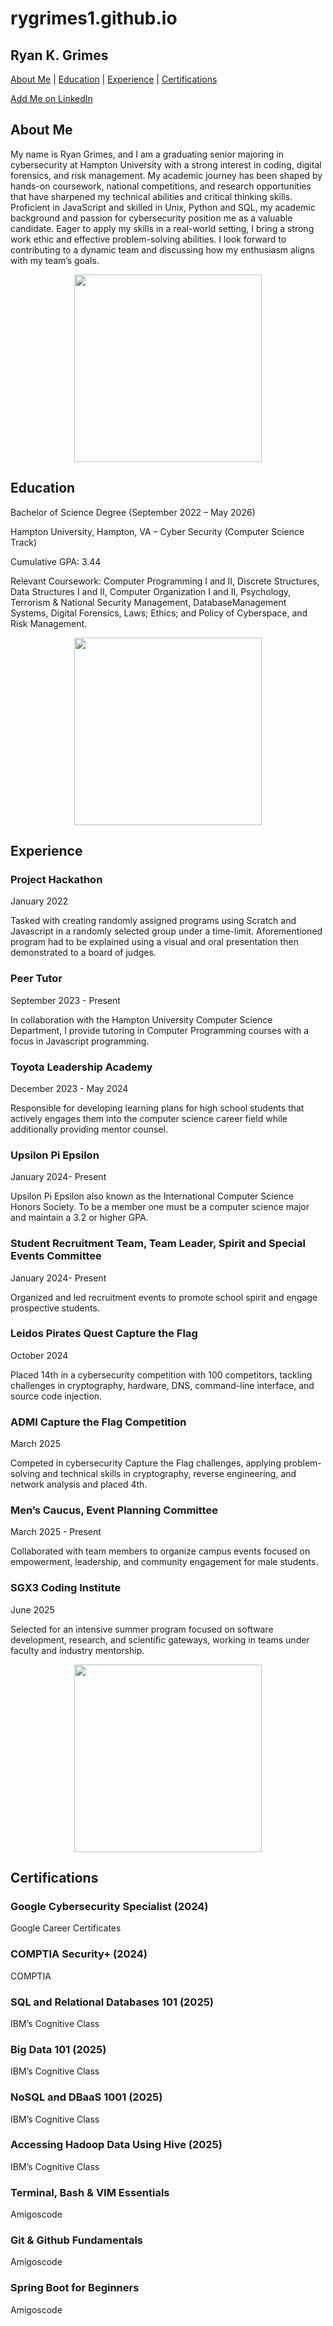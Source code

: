 # rygrimes1.github.io
<section>
  <h1>Ryan K. Grimes</h1>
  <p>
    <a href="#about">About Me</a>
    | <a href="#education">Education</a>
    | <a href="#experience">Experience</a>
    | <a href="#certifications">Certifications</a>
  </p>
</section>
<a href="https://www.linkedin.com/in/iamryang/">Add Me on LinkedIn</a>

<section id="about">
<h2>About Me</h2>
<p>
  My name is Ryan Grimes, and I am a
graduating senior majoring in cybersecurity at
Hampton University with a strong interest in coding,
digital forensics, and risk management. My
academic journey has been shaped by hands-on
coursework, national competitions, and research
opportunities that have sharpened my technical
abilities and critical thinking skills. Proficient in JavaScript and skilled in Unix, Python and SQL, my academic background and passion for cybersecurity position me as a
valuable candidate. Eager to apply my skills in a real-world setting, I bring a strong work ethic and effective problem-solving
abilities. I look forward to contributing to a dynamic team and discussing how my enthusiasm aligns with my team’s goals.
</p>

<p align="center">
<img src="headshot.jpg" height="300px">
</p>

<section id="education">
<h2>Education</h2>
<p>
  Bachelor of Science Degree (September 2022 – May 2026)  
</p>
<p>
  Hampton University, Hampton, VA – Cyber Security (Computer Science Track)  
<p>
   Cumulative GPA: 3.44  
</p>
<p>
  Relevant Coursework:  
  Computer Programming I and II, Discrete Structures, Data Structures I and II, Computer Organization I and II, Psychology, Terrorism & National Security Management, DatabaseManagement Systems, Digital Forensics, Laws; Ethics; and Policy of Cyberspace, and Risk Management.
  
</p>

<p align="center">
<img src="srt.JPG" width="300px">
</p>

<section id="experience">
  <h2>Experience</h2>
    
  <h3>Project Hackathon</h3>
  <p>January 2022</p>
  <p>Tasked with creating randomly assigned programs using Scratch and Javascript in a randomly selected group under a
  time-limit. Aforementioned program had to be explained using a visual and oral presentation then demonstrated to a board of
  judges. </p>
  
  <h3>Peer Tutor</h3>
  <p>September 2023 - Present</p>
  <p>In collaboration with the Hampton University Computer Science Department, I provide tutoring in Computer
  Programming courses with a focus in Javascript programming. </p>
  
  <h3>Toyota Leadership Academy</h3>
  <p>December 2023 - May 2024</p>
  <p>Responsible for developing learning plans for high school students that actively engages them into the computer
  science career field while additionally providing mentor counsel.</p>
  
  <h3>Upsilon Pi Epsilon</h3>
  <p>January 2024- Present</p>
  <p>Upsilon Pi Epsilon also known as the International Computer Science Honors Society. To be a member one must be a
  computer science major and maintain a 3.2 or higher GPA.</p>
  
  <h3>Student Recruitment Team, Team Leader, Spirit and Special Events Committee</h3>
  <p>January 2024- Present</p>
  <p>Organized and led recruitment events to promote school spirit and engage prospective students.</p>
  
  <h3>Leidos Pirates Quest Capture the Flag</h3>
  <p>October 2024</p>
  <p>Placed 14th in a cybersecurity competition with 100 competitors, tackling challenges in cryptography, hardware, DNS,
  command-line interface, and source code injection.</p>
  
  <h3>ADMI Capture the Flag Competition</h3>
  <p>March 2025</p>
  <p>Competed in cybersecurity Capture the Flag challenges, applying problem-solving and technical skills in cryptography,
  reverse engineering, and network analysis and placed 4th.</p>
  
  <h3>Men’s Caucus, Event Planning Committee</h3>
  <p>March 2025 - Present</p>
  <p>Collaborated with team members to organize campus events focused on empowerment, leadership, and community
  engagement for male students.</p>
  
  <h3>SGX3 Coding Institute</h3>
  <p>June 2025</p>
  <p>Selected for an intensive summer program focused on software development, research, and scientific gateways,
  working in teams under faculty and industry mentorship.</p>

<p align="center">
<img src="upe.jpg" height="300px">
</p>

<section id="certifications">
  <h2>Certifications</h2>
    
  <h3>Google Cybersecurity Specialist (2024)</h3>
  <p>Google Career Certificates</p>
  
  <h3>COMPTIA Security+ (2024)</h3>
  <p>COMPTIA</p>
  
  <h3>SQL and Relational Databases 101 (2025)</h3>
  <p>IBM’s Cognitive Class</p>
  
  <h3>Big Data 101 (2025)</h3>
  <p>IBM’s Cognitive Class</p>
  
  <h3>NoSQL and DBaaS 1001 (2025)</h3>
  <p>IBM’s Cognitive Class</p>
  
  <h3>Accessing Hadoop Data Using Hive (2025)</h3>
  <p>IBM’s Cognitive Class</p>
  
  <h3>Terminal, Bash & VIM Essentials</h3>
  <p>Amigoscode</p>
  
  <h3>Git & Github Fundamentals</h3>
  <p>Amigoscode</p>
  
  <h3>Spring Boot for Beginners</h3>
  <p>Amigoscode</p>

